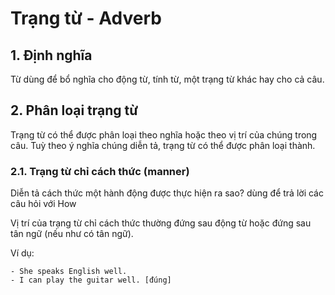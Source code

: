 # Trạng từ - Adverb

## 1. Định nghĩa

Từ dùng để bổ nghĩa cho động từ, tính từ, một trạng từ khác hay cho cả câu.

## 2. Phân loại trạng từ

Trạng từ có thể được phân loại theo nghĩa hoặc theo vị trí của chúng trong câu. Tuỳ theo ý nghĩa chúng diễn tả, trạng từ có thể được phân loại thành.

### 2.1. Trạng từ chỉ cách thức (manner)

Diễn tả cách thức một hành động được thực hiện ra sao? dùng để trả lời các câu hỏi với How

Vị trí của trạng từ chỉ cách thức thường đứng sau động từ hoặc đứng sau tân ngữ (nếu như có tân ngữ).

Ví dụ:

    - She speaks English well.
    - I can play the guitar well. [đúng]
